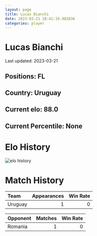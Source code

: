 ```yaml
---  
layout: page  
title: Lucas Bianchi  
date: 2023-03-21 18:41:19.902836  
categories: player  
---
```

# Lucas Bianchi


Last updated: 2023-03-21
## Positions: FL

## Country: Uruguay

## Current elo: 88.0

## Current Percentile: None

# Elo History


![elo history](history_LucasBianchi.png)
# Match History


| Team    |   Appearances |   Win Rate |
|:--------|--------------:|-----------:|
| Uruguay |             1 |          0 |

| Opponent   |   Matches |   Win Rate |
|:-----------|----------:|-----------:|
| Romania    |         1 |          0 |